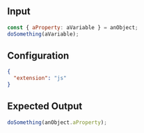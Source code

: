 
## Input
```javascript input
const { aProperty: aVariable } = anObject;
doSomething(aVariable);
```

## Configuration
```json configuration
{
  "extension": "js"
}
```

## Expected Output
```javascript expected output
doSomething(anObject.aProperty);
```
